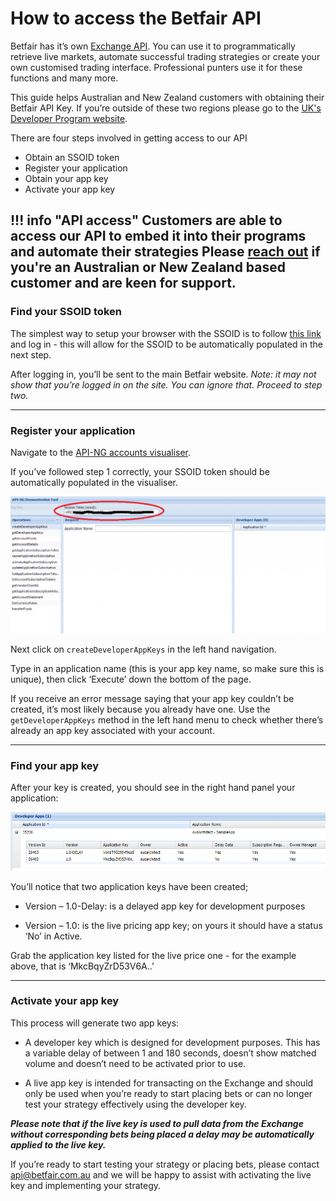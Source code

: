 # How to access the Betfair API

Betfair has it’s own [Exchange API](http://developer.betfair.com). You can use it to programmatically retrieve live markets, automate successful trading strategies or create your own customised trading interface. Professional punters use it for these functions and many more.

This guide helps Australian and New Zealand customers with obtaining their Betfair API Key. If you’re outside of these two regions please go to the [UK's Developer Program website](http://developer.betfair.com).

There are four steps involved in getting access to our API

- Obtain an SSOID token
- Register your application
- Obtain your app key
- Activate your app key

!!! info "API access"
    Customers are able to access our API to embed it into their programs and automate their strategies
    Please [reach out](mailto:api@betfair.com.au) if you're an Australian or New Zealand based customer and are keen for support.
---
### Find your SSOID token
The simplest way to setup your browser with the SSOID is to follow <a href="https://identitysso.betfair.com/view/login?product=home.betfair.int&url=https%3A%2F%2Fwww.betfair.com.au%2F" target="_blank">this link</a> and log in - this will allow for the SSOID to be automatically populated in the next step. 

After logging in, you’ll be sent to the main Betfair website. *Note: it may not show that you’re logged in on the site. You can ignore that. Proceed to step two.*

---
### Register your application
Navigate to the <a href="https://docs.developer.betfair.com/visualisers/api-ng-account-operations/" target="_blank">API-NG accounts visualiser</a>.

If you’ve followed step 1 correctly, your SSOID token should be automatically populated in the visualiser.

![Creating an API app key](./img/apiVisualiser.png)

Next click on `createDeveloperAppKeys` in the left hand navigation.

Type in an application name (this is your app key name, so make sure this is unique), then click ‘Execute’ down the bottom of the page.
 
If you receive an error message saying that your app key couldn’t be created, it’s most likely because you already have one. Use the `getDeveloperAppKeys` method in the left hand menu to check whether there’s already an app key associated with your account.

---
### Find your app key
After your key is created, you should see in the right hand panel your application:

![Creating an API app key](./img/apiAppKey.png)

You’ll notice that two application keys have been created;

- Version – 1.0-Delay: is a delayed app key for development purposes

- Version – 1.0: is the live pricing app key; on yours it should have a status ‘No’ in Active.

Grab the application key listed for the live price one - for the example above, that is ‘MkcBqyZrD53V6A..’

---
### Activate your app key
This process will generate two app keys: 

- A developer key which is designed for development purposes. This has a variable delay of between 1 and 180 seconds, doesn’t show matched volume and doesn’t need to be activated prior to use.

- A live app key is intended for transacting on the Exchange and should only be used when you’re ready to start placing bets or can no longer test your strategy effectively using the developer key. 

***Please note that if the live key is used to pull data from the Exchange without corresponding bets being placed a delay may be automatically applied to the live key.***

If you’re ready to start testing your strategy or placing bets, please contact api@betfair.com.au and we will be happy to assist with activating the live key and implementing your strategy. 